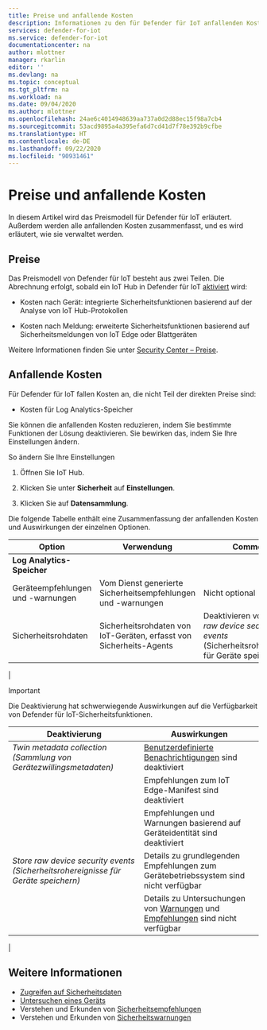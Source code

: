 ```yaml
---
title: Preise und anfallende Kosten
description: Informationen zu den für Defender für IoT anfallenden Kosten und dazu, wie sie gesteuert werden.
services: defender-for-iot
ms.service: defender-for-iot
documentationcenter: na
author: mlottner
manager: rkarlin
editor: ''
ms.devlang: na
ms.topic: conceptual
ms.tgt_pltfrm: na
ms.workload: na
ms.date: 09/04/2020
ms.author: mlottner
ms.openlocfilehash: 24ae6c4014948639aa737a0d2d88ec15f98a7cb4
ms.sourcegitcommit: 53acd9895a4a395efa6d7cd41d7f78e392b9cfbe
ms.translationtype: HT
ms.contentlocale: de-DE
ms.lasthandoff: 09/22/2020
ms.locfileid: "90931461"
---
```

# <a name="pricing-and-associated-costs"></a>Preise und anfallende Kosten

In diesem Artikel wird das Preismodell für Defender für IoT erläutert. Außerdem werden alle anfallenden Kosten zusammenfasst, und es wird erläutert, wie sie verwaltet werden.

## <a name="pricing"></a>Preise

Das Preismodell von Defender für IoT besteht aus zwei Teilen. Die Abrechnung erfolgt, sobald ein IoT Hub in Defender für IoT [aktiviert](quickstart-onboard-iot-hub.md) wird:

- Kosten nach Gerät: integrierte Sicherheitsfunktionen basierend auf der Analyse von IoT Hub-Protokollen

- Kosten nach Meldung: erweiterte Sicherheitsfunktionen basierend auf Sicherheitsmeldungen von IoT Edge oder Blattgeräten

Weitere Informationen finden Sie unter [Security Center – Preise](https://azure.microsoft.com/pricing/details/security-center/).

## <a name="associated-costs"></a>Anfallende Kosten

Für Defender für IoT fallen Kosten an, die nicht Teil der direkten Preise sind:

- Kosten für Log Analytics-Speicher

Sie können die anfallenden Kosten reduzieren, indem Sie bestimmte Funktionen der Lösung deaktivieren. Sie bewirken das, indem Sie Ihre Einstellungen ändern.

So ändern Sie Ihre Einstellungen

1. Öffnen Sie IoT Hub.

1. Klicken Sie unter **Sicherheit** auf **Einstellungen**.

1. Klicken Sie auf **Datensammlung**.

Die folgende Tabelle enthält eine Zusammenfassung der anfallenden Kosten und Auswirkungen der einzelnen Optionen.

| Option | Verwendung | Comment |
| --- | --- | --- |
| **Log Analytics-Speicher** |  |
| Geräteempfehlungen und -warnungen| Vom Dienst generierte Sicherheitsempfehlungen und -warnungen | Nicht optional |
| Sicherheitsrohdaten| Sicherheitsrohdaten von IoT-Geräten, erfasst von Sicherheits-Agents | Deaktivieren von _Store raw device security events_ (Sicherheitsrohereignisse für Geräte speichern) |
|

>[!Important]
> Die Deaktivierung hat schwerwiegende Auswirkungen auf die Verfügbarkeit von Defender für IoT-Sicherheitsfunktionen.

| Deaktivierung | Auswirkungen |
| --- | --- |
| _Twin metadata collection (Sammlung von Gerätezwillingsmetadaten)_ | [Benutzerdefinierte Benachrichtigungen](quickstart-create-custom-alerts.md) sind deaktiviert |
| | Empfehlungen zum IoT Edge-Manifest sind deaktiviert |
| | Empfehlungen und Warnungen basierend auf Geräteidentität sind deaktiviert |
| _Store raw device security events (Sicherheitsrohereignisse für Geräte speichern)_ | Details zu grundlegenden Empfehlungen zum Gerätebetriebssystem sind nicht verfügbar |
| | Details zu Untersuchungen von [Warnungen](concept-security-alerts.md) und [Empfehlungen](concept-recommendations.md) sind nicht verfügbar |
|

## <a name="see-also"></a>Weitere Informationen

- [Zugreifen auf Sicherheitsdaten](how-to-security-data-access.md)
- [Untersuchen eines Geräts](how-to-investigate-device.md)
- Verstehen und Erkunden von [Sicherheitsempfehlungen](concept-recommendations.md)
- Verstehen und Erkunden von [Sicherheitswarnungen](concept-security-alerts.md)
